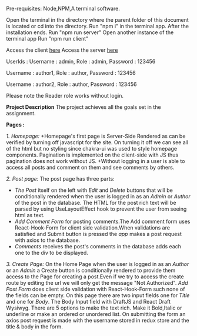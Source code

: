 Pre-requisites: Node,NPM,A terminal software.

Open the terminal in the directory where the parent folder of this document is located or cd into the directory.
Run "npm i" in the terminal app.
After the installation ends.
Run "npm run server"
Open another instance of the terminal app
Run "npm run client"

Access the client [here](http://localhost:3000)
Access the server [here](http://localhost:4000)

UserIds :
Username : admin,
Role : admin,
Password : 123456

Username : author1,
Role : author,
Password : 123456

Username : author2,
Role : author,
Password : 123456

Please note the Reader role works without login.

**Project Description**
The project achieves all the goals set in the assignment.

**Pages :**

_1. Homepage:_
+Homepage's first page is Server-Side Rendered as can be verified by turning off javascript for the site.
On turning it off we can see all of the html but no styling since chakra-ui was used to style homepage components.
Pagination is implemented on the client-side with JS thus pagination does not work without JS.
+Without logging in a user is able to access all posts and comment on them and see comments by others.

_2. Post page:_
The post page has three parts:

- _The Post_ itself on the left with _Edit_ and _Delete_ buttons that will be conditionally rendered when the user is logged in as an _Admin_ or _Author_ of the post in the database. The HTML for the post rich text will be parsed by using UseLayoutEffect hook to prevent the user from seeing html as text.
- _Add Comment Form_ for posting comments.The Add comment form uses React-Hook-Form for client side validation.When validations are satisfied and Submit button is pressed the _app_ makes a post request with axios to the database.
- _Comments_ receives the post's comments in the database adds each one to the div to be displayed.

_3. Create Page:_
On the Home Page when the user is logged in as an _Author_ or an _Admin_ a Create button is conditionally rendered to provide them access to the Page for creating a post.Even if we try to access the create route by editing the url we will only get the message "Not Authorized". _Add Post Form_ does client side validation with React-Hook-Form such none of the fields can be empty.
On this page there are two input fields one for _Title_ and one for _Body_.
The Body Input field with DraftJS and React Draft Wysiwyg.
There are 5 options to make the text rich. Make it Bold,Italic or underline or make an ordered or unordered list.
On submitting the form an axios post request is made with the username stored in redux store and the title & body in the form.
